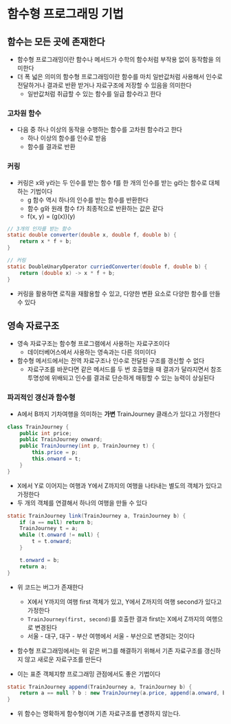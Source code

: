 # 함수형 프로그래밍 기법
## 함수는 모든 곳에 존재한다
- 함수형 프로그래밍이란 함수나 메서드가 수학의 함수처럼 부작용 없이 동작함을 의미한다
- 더 폭 넓은 의미의 함수형 프로그래밍이란 함수를 마치 일반값처럼 사용해서 인수로 전달하거나 결과로 반환 받거나 자료구조에 저장할 수 있음을 의미한다
  - 일반값처럼 취급할 수 있는 함수를 일급 함수라고 한다

### 고차원 함수
- 다음 중 하나 이상의 동작을 수행하는 함수를 고차원 함수라고 한다
  - 하나 이상의 함수를 인수로 받음
  - 함수를 결과로 반환

### 커링
- 커링은 x와 y라는 두 인수를 받는 함수 f를 한 개의 인수를 받는 g라는 함수로 대체하는 기법이다
  - g 함수 역시 하나의 인수를 받는 함수를 반환한다
  - 함수 g와 원래 함수 f가 최종적으로 반환하는 값은 같다
  - f(x, y) = (g(x))(y)

```java
// 3개의 인자를 받는 함수
static double converter(double x, double f, double b) {
    return x * f + b;
}

// 커링
static DoubleUnaryOperator curriedConverter(double f, double b) {
    return (double x) -> x * f + b;
}
```

- 커링을 활용하면 로직을 재활용할 수 있고, 다양한 변환 요소로 다양한 함수를 만들 수 있다

## 영속 자료구조
- 영속 자료구조는 함수형 프로그램에서 사용하는 자료구조이다
  - 데이터베어스에서 사용하는 영속과는 다른 의미이다
- 함수형 메서드에서는 전역 자료구조나 인수로 전달된 구조를 갱신할 수 없다
  - 자료구조를 바꾼다면 같은 메서드를 두 번 호출했을 때 결과가 달라지면서 참조 투명성에 위배되고 인수를 결과로 단순하게 매핑할 수 있는 능력이 상실된다

### 파괴적인 갱신과 함수형
- A에서 B까지 기차여행을 의미하는 **가변** TrainJourney 클래스가 있다고 가정한다

```java
class TrainJourney {
    public int price;
    public TrainJourney onward;
    public TrainJourney(int p, TrainJourney t) {
        this.price = p;
        this.onward = t;
    }
}
```
- X에서 Y로 이어지는 여행과 Y에서 Z까지의 여행을 나타내는 별도의 객체가 있다고 가정한다
- 두 개의 객체를 연결해서 하나의 여행을 만들 수 있다

```java
static TrainJourney link(TrainJourney a, TrainJourney b) {
    if (a == null) return b;
    TrainJourney t = a;
    while (t.onward != null) {
        t = t.onward;
    }

    t.onward = b;
    return a;
}
```
- 위 코드는 버그가 존재한다
  - X에서 Y까지의 여행 first 객체가 있고, Y에서 Z까지의 여행 second가 있다고 가정한다
  - `TrainJourney(first, second)`를 호출한 결과 first는 X에서 Z까지의 여행으로 변경된다
  - 서울 - 대구, 대구 - 부산 여행에서 서울 - 부산으로 변경되는 것이다

- 함수형 프로그래밍에서는 위 같은 버그를 해결하기 위해서 기존 자료구조를 갱신하지 않고 새로운 자료구조를 만든다
- 이는 표준 객체지향 프로그래밍 관점에서도 좋은 기법이다

```java
static TrainJourney append(TrainJourney a, TrainJourney b) {
    return a == null ? b : new TrainJourney(a.price, append(a.onward, b));
}
```

- 위 함수는 명확하게 함수형이며 기존 자료구조를 변경하지 않는다.
